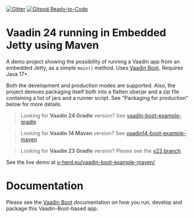 [![Gitter](https://badges.gitter.im/Join%20Chat.svg)](https://gitter.im/vaadin-flow/Lobby#?utm_source=badge&utm_medium=badge&utm_campaign=pr-badge)
[![Gitpod Ready-to-Code](https://img.shields.io/badge/Gitpod-Ready--to--Code-blue?logo=gitpod)](https://gitpod.io/#https://github.com/mvysny/vaadin-boot-example-maven)

# Vaadin 24 running in Embedded Jetty using Maven

A demo project showing the possibility of running a Vaadin app from an
embedded Jetty, as a simple `main()` method. Uses [Vaadin Boot](https://github.com/mvysny/vaadin-boot). Requires Java 17+.

Both the development and production modes are supported. Also, the project
demoes packaging itself both into a flatten uberjar and a zip file containing
a list of jars and a runner script. See "Packaging for production" below
for more details.

> Looking for **Vaadin 24 Gradle** version? See [vaadin-boot-example-gradle](https://github.com/mvysny/vaadin-boot-example-gradle)

> Looking for **Vaadin 14 Maven** version? See [vaadin14-boot-example-maven](https://github.com/mvysny/vaadin14-boot-example-maven)

> Looking for **Vaadin 23 Gradle** version? Please see the [v23 branch](../../tree/v23).

See the live demo at [v-herd.eu/vaadin-boot-example-maven/](https://v-herd.eu/vaadin-boot-example-maven/)

# Documentation

Please see the [Vaadin Boot](https://github.com/mvysny/vaadin-boot#preparing-environment) documentation
on how you run, develop and package this Vaadin-Boot-based app.
